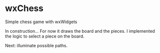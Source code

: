 # wxChess
Simple chess game with wxWidgets

In construction... For now it draws the board and the pieces. I implemented the logic to select a piece on the board.

Next: illuminate possible paths.
